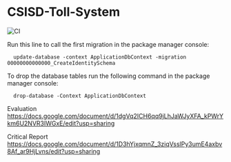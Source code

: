 # CSISD-Toll-System

![CI](https://github.com/b7011343/CSISD-Toll-System/actions/workflows/ci.yml/badge.svg)

Run this line to call the first migration in the package manager console:
```
  update-database -context ApplicationDbContext -migration 00000000000000_CreateIdentitySchema
```
To drop the database tables run the following command in the package manager console:
```
  drop-database -Context ApplicationDbContext
```
Evaluation
https://docs.google.com/document/d/1dgVq2ICH6qq9jLhJaWJyXFA_kPWrYkm6U2NVR3IWGxE/edit?usp=sharing

Critical Report 
https://docs.google.com/document/d/1D3hYjxqmnZ_3ziqVsslPy3umE4axbv8Af_ar9HjLvns/edit?usp=sharing
